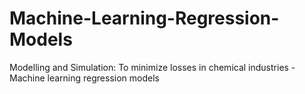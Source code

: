 # Machine-Learning-Regression-Models
Modelling and Simulation: To minimize losses in chemical industries - Machine learning regression models 

